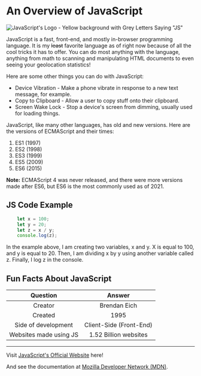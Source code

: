 # __An Overview of JavaScript__

![JavaScript's Logo - Yellow background with Grey Letters Saying "JS"](https://s3-eu-west-1.amazonaws.com/sdz-upload/prod/upload/js2.jpg "JavaScript's Logo") 

JavaScript is a fast, front-end, and mostly in-browser programming language. It is my ~~least~~ favorite language as of right now because of all the cool tricks it has to offer. You can do most anything with the language, anything from math to scanning and manipulating HTML documents to even seeing your geolocation statistics!

Here are some other things you can do with JavaScript:

* Device Vibration - Make a phone vibrate in response to a new text message, for example.
* Copy to Clipboard - Allow a user to copy stuff onto their clipboard.
* Screen Wake Lock - Stop a device's screen from dimming, usually used for loading things.

JavaScript, like many other languages, has old and new versions. Here are the versions of ECMAScript and their times:

1. ES1 (1997)
1. ES2 (1998)
1. ES3 (1999)
1. ES5 (2009)
1. ES6 (2015)

__Note:__ ECMAScript 4 was never released, and there were more versions made after ES6, but ES6 is the most commonly used as of 2021.

## __JS Code Example__

```js
    let x = 100;
    let y = 20;
    let z = x / y;
    console.log(z);
```
In the example above, I am creating two variables, x and y. X is equal to 100, and y is equal to 20. Then, I am dividing x by y using another variable called z. Finally, I log z in the console.

## __Fun Facts About JavaScript__

| Question | Answer |
|:----:|:-------:|
|Creator|Brendan Eich|
|Created|1995|
|Side of development|Client-Side (Front-End)|
|Websites made using JS|1.52 Billion websites|
--------

Visit [JavaScript's Official Website](https://www.javascript.com/) here!

And see the documentation at [Mozilla Developer Network (MDN)](https://developer.mozilla.org/en-US/docs/Web/JavaScript).
